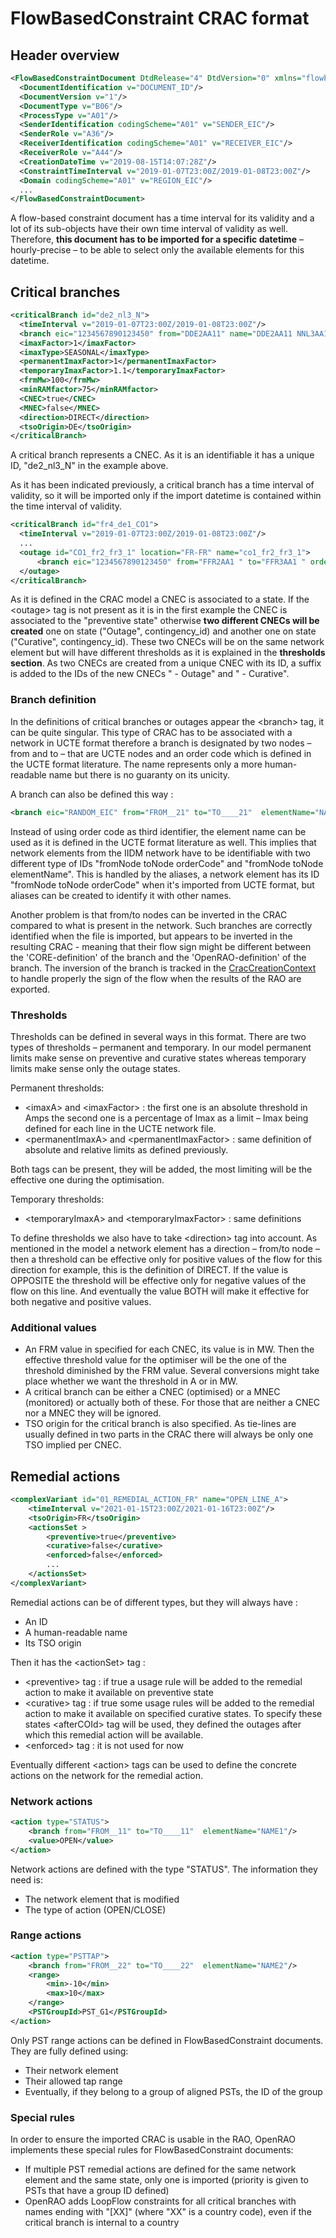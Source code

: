 # FlowBasedConstraint CRAC format

## Header overview

```xml
<FlowBasedConstraintDocument DtdRelease="4" DtdVersion="0" xmlns="flowbased" xmlns:xsi="..." xsi:noNamespaceSchemaLocation="...">
  <DocumentIdentification v="DOCUMENT_ID"/>
  <DocumentVersion v="1"/>
  <DocumentType v="B06"/>
  <ProcessType v="A01"/>
  <SenderIdentification codingScheme="A01" v="SENDER_EIC"/>
  <SenderRole v="A36"/>
  <ReceiverIdentification codingScheme="A01" v="RECEIVER_EIC"/>
  <ReceiverRole v="A44"/>
  <CreationDateTime v="2019-08-15T14:07:28Z"/>
  <ConstraintTimeInterval v="2019-01-07T23:00Z/2019-01-08T23:00Z"/>
  <Domain codingScheme="A01" v="REGION_EIC"/>
  ...
</FlowBasedConstraintDocument>
```
A flow-based constraint document has a time interval for its validity and a lot of its sub-objects have their own time 
interval of validity as well. Therefore, **this document has to be imported for a specific datetime** – hourly-precise – 
to be able to select only the available elements for this datetime.  

## Critical branches

```xml
<criticalBranch id="de2_nl3_N">
  <timeInterval v="2019-01-07T23:00Z/2019-01-08T23:00Z"/>
  <branch eic="1234567890123450" from="DDE2AA11" name="DDE2AA11 NNL3AA11 1" order="1" to="NNL3AA11"/>
  <imaxFactor>1</imaxFactor>
  <imaxType>SEASONAL</imaxType>
  <permanentImaxFactor>1</permanentImaxFactor>
  <temporaryImaxFactor>1.1</temporaryImaxFactor>
  <frmMw>100</frmMw>
  <minRAMfactor>75</minRAMfactor>
  <CNEC>true</CNEC>
  <MNEC>false</MNEC>
  <direction>DIRECT</direction>
  <tsoOrigin>DE</tsoOrigin>
</criticalBranch>
```
A critical branch represents a CNEC. As it is an identifiable it has a unique ID, "de2_nl3_N" in the example above.  

As it has been indicated previously, a critical branch has a time interval of validity, so it will be imported only if 
the import datetime is contained within the time interval of validity.  

```xml
<criticalBranch id="fr4_de1_CO1">
  <timeInterval v="2019-01-07T23:00Z/2019-01-08T23:00Z"/>
  ...
  <outage id="CO1_fr2_fr3_1" location="FR-FR" name="co1_fr2_fr3_1">
      <branch eic="1234567890123450" from="FFR2AA1 " to="FFR3AA1 " order="1"/>
  </outage>
</criticalBranch>
```

As it is defined in the CRAC model a CNEC is associated to a state. If the &lt;outage&gt; tag is not present as it is in 
the first example the CNEC is associated to the "preventive state" otherwise **two different CNECs will be created** one 
on state ("Outage", contingency_id) and another one on state ("Curative", contingency_id). These two CNECs will be on the 
same network element but will have different thresholds as it is explained in the **thresholds section**. As two CNECs are 
created from a unique CNEC with its ID, a suffix is added to the IDs of the new CNECs " - Outage" and " - Curative".  

### Branch definition

In the definitions of critical branches or outages appear the &lt;branch&gt; tag, it can be quite singular. This type of 
CRAC has to be associated with a network in UCTE format therefore a branch is designated by two nodes – from and to – that 
are UCTE nodes and an order code which is defined in the UCTE format literature. The name represents only a more 
human-readable name but there is no guaranty on its unicity.  

A branch can also be defined this way :

```xml
<branch eic="RANDOM_EIC" from="FROM__21" to="TO____21"  elementName="NAME" name="[FR-DE] NAME OF CRITICAL BRANCH [DIR]"/>
```

Instead of using order code as third identifier, the element name can be used as it is defined in the UCTE format 
literature as well. This implies that network elements from the IIDM network have to be identifiable with two different 
type of IDs "fromNode toNode orderCode" and "fromNode toNode elementName". This is handled by the aliases, a network 
element has its ID "fromNode toNode orderCode" when it's imported from UCTE format, but aliases can be created to 
identify it with other names.  

Another problem is that from/to nodes can be inverted in the CRAC compared to what is present in the network. Such 
branches are correctly identified when the file is imported, but appears to be inverted in the resulting CRAC - meaning 
that their flow sign might be different between the 'CORE-definition' of the branch and the 'OpenRAO-definition' of the 
branch. The inversion of the branch is tracked in the [CracCreationContext](creation-context.md#flowbasedconstraint-implementation) to handle 
properly the sign of the flow when the results of the RAO are exported.

### Thresholds

Thresholds can be defined in several ways in this format. There are two types of thresholds – permanent and temporary. 
In our model  permanent limits make sense on preventive and curative states whereas temporary limits make sense only 
the outage states.  

Permanent thresholds:  
- &lt;imaxA&gt; and &lt;imaxFactor&gt; : the first one is an absolute threshold in Amps the second one is a percentage 
  of Imax as a limit – Imax being defined for each line in the UCTE network file.
- &lt;permanentImaxA&gt; and &lt;permanentImaxFactor&gt; : same definition of absolute and relative limits as defined previously.  
  
Both tags can be present, they will be added, the most limiting will be the effective one during the optimisation.  

Temporary thresholds:  
- &lt;temporaryImaxA&gt; and &lt;temporaryImaxFactor&gt; : same definitions  
  
To define thresholds we also have to take &lt;direction&gt; tag into account. As mentioned in the model a network 
element has a direction – from/to node – then a threshold can be effective only for positive values of the flow for this 
direction for example, this is the definition of DIRECT. If the value is OPPOSITE the threshold will be effective only 
for negative values of the flow on this line. And eventually the value BOTH will make it effective for both negative 
and positive values.  

### Additional values

- An FRM value in specified for each CNEC, its value is in MW. Then the effective threshold value for the optimiser will 
  be the one of the threshold diminished by the FRM value. Several conversions might take place whether we want the 
  threshold in A or in MW.
- A critical branch can be either a CNEC (optimised) or a MNEC (monitored) or actually both of these. For those that are 
  neither a CNEC nor a MNEC they will be ignored.
- TSO origin for the critical branch is also specified. As tie-lines are usually defined in two parts in the CRAC there 
  will always be only one TSO implied per CNEC.

## Remedial actions

```xml
<complexVariant id="01_REMEDIAL_ACTION_FR" name="OPEN_LINE_A">
    <timeInterval v="2021-01-15T23:00Z/2021-01-16T23:00Z"/>
    <tsoOrigin>FR</tsoOrigin>
    <actionsSet >
        <preventive>true</preventive>
        <curative>false</curative>
        <enforced>false</enforced>
        ...
    </actionsSet>
</complexVariant>
``` 

Remedial actions can be of different types, but they will always have :
- An ID
- A human-readable name
- Its TSO origin

Then it has the &lt;actionSet&gt; tag :
- &lt;preventive&gt; tag : if true a usage rule will be added to the remedial action to make it available on preventive state
- &lt;curative&gt; tag : if true some usage rules will be added to the remedial action to make it available on specified 
  curative states. To specify these states &lt;afterCOId&gt; tag will be used, they defined the outages after which this 
  remedial action will be available.
- &lt;enforced&gt; tag : it is not used for now  
  
Eventually different &lt;action&gt; tags can be used to define the concrete actions on the network for the remedial action.

### Network actions
```xml
<action type="STATUS">
    <branch from="FROM__11" to="TO____11"  elementName="NAME1"/>
    <value>OPEN</value>
</action>
```
Network actions are defined with the type "STATUS". The information they need is:
- The network element that is modified
- The type of action (OPEN/CLOSE)

### Range actions
```xml
<action type="PSTTAP">
    <branch from="FROM__22" to="TO____22"  elementName="NAME2"/>
    <range>
        <min>-10</min>
        <max>10</max>
    </range>
    <PSTGroupId>PST_G1</PSTGroupId>
</action>
```
Only PST range actions can be defined in FlowBasedConstraint documents. They are fully defined using:
- Their network element
- Their allowed tap range
- Eventually, if they belong to a group of aligned PSTs, the ID of the group 


### Special rules
In order to ensure the imported CRAC is usable in the RAO, OpenRAO implements these special rules for FlowBasedConstraint documents:
- If multiple PST remedial actions are defined for the same network element and the same state, only one is imported (priority is given to PSTs that have a group ID defined)
- OpenRAO adds LoopFlow constraints for all critical branches with names ending with "[XX]" (where "XX" is a country code), even if the critical branch is internal to a country

